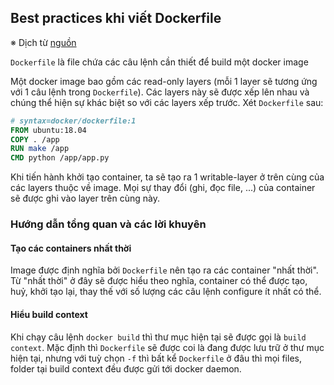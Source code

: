 ## Best practices khi viết Dockerfile

※ Dịch từ [nguồn](https://docs.docker.com/develop/develop-images/dockerfile_best-practices/)

`Dockerfile` là file chứa các câu lệnh cần thiết để build một docker image

Một docker image bao gồm các read-only layers (mỗi 1 layer sẽ tương ứng với 1 câu lệnh trong `Dockerfile`). Các layers này sẽ được xếp lên nhau và chúng thể hiện sự khác biệt so với các layers xếp trước. Xét `Dockerfile` sau:

```dockerfile
# syntax=docker/dockerfile:1
FROM ubuntu:18.04
COPY . /app
RUN make /app
CMD python /app/app.py
```

Khi tiến hành khởi tạo container, ta sẽ tạo ra 1 writable-layer ở trên cùng của các layers thuộc về image. Mọi sự thay đổi (ghi, đọc file, ...) của container sẽ được ghi vào layer trên cùng này.

### Hướng dẫn tổng quan và các lời khuyên

#### Tạo các containers nhất thời

Image được định nghĩa bởi `Dockerfile` nên tạo ra các container "nhất thời". Từ "nhất thời" ở đây sẽ được hiểu theo nghĩa, container có thể được tạo, huỷ, khởi tạo lại, thay thế với số lượng các câu lệnh configure ít nhất có thể.

#### Hiểu build context

Khi chạy câu lệnh `docker build` thì thư mục hiện tại sẽ được gọi là `build context`. Mặc định thì `Dockerfile` sẽ được coi là đang được lưu trữ ở thư mục hiện tại, nhưng với tuỳ chọn `-f` thì bất kể `Dockerfile` ở đâu thì mọi files, folder tại build context đều được gửi tới docker daemon.